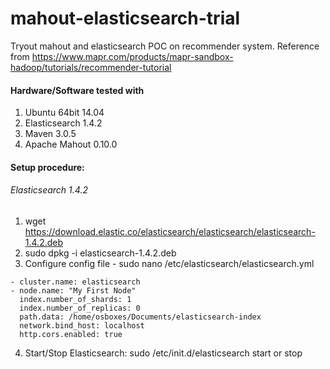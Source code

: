# mahout-elasticsearch-trial
Tryout mahout and elasticsearch POC on recommender system. Reference from <a href="https://www.mapr.com/products/mapr-sandbox-hadoop/tutorials/recommender-tutorial">https://www.mapr.com/products/mapr-sandbox-hadoop/tutorials/recommender-tutorial</a>

#### Hardware/Software tested with
1. Ubuntu 64bit 14.04
2. Elasticsearch 1.4.2
3. Maven 3.0.5
4. Apache Mahout 0.10.0

#### Setup procedure:
###### Elasticsearch 1.4.2
  1. wget https://download.elastic.co/elasticsearch/elasticsearch/elasticsearch-1.4.2.deb
  2. sudo dpkg -i elasticsearch-1.4.2.deb
  3. Configure config file - sudo nano /etc/elasticsearch/elasticsearch.yml
  ```
  - cluster.name: elasticsearch
  - node.name: "My First Node"
    index.number_of_shards: 1
    index.number_of_replicas: 0
    path.data: /home/osboxes/Documents/elasticsearch-index
    network.bind_host: localhost
    http.cors.enabled: true
  ```
  4. Start/Stop Elasticsearch: sudo /etc/init.d/elasticsearch start or stop 
